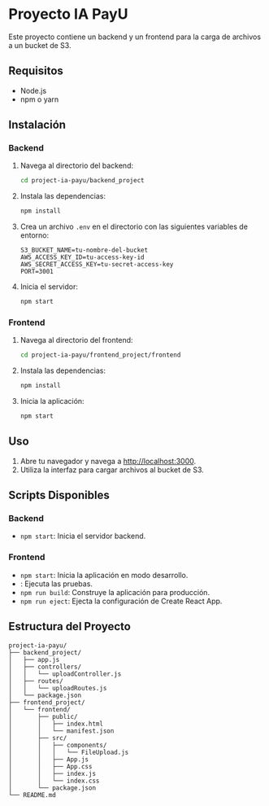 # Proyecto IA PayU

Este proyecto contiene un backend y un frontend para la carga de archivos a un bucket de S3.

## Requisitos

- Node.js
- npm o yarn

## Instalación

### Backend

1. Navega al directorio del backend:

    ```sh
    cd project-ia-payu/backend_project
    ```

2. Instala las dependencias:

    ```sh
    npm install
    ```

3. Crea un archivo `.env` en el directorio  con las siguientes variables de entorno:

    ```env
    S3_BUCKET_NAME=tu-nombre-del-bucket
    AWS_ACCESS_KEY_ID=tu-access-key-id
    AWS_SECRET_ACCESS_KEY=tu-secret-access-key
    PORT=3001
    ```

4. Inicia el servidor:

    ```sh
    npm start
    ```

### Frontend

1. Navega al directorio del frontend:

    ```sh
    cd project-ia-payu/frontend_project/frontend
    ```

2. Instala las dependencias:

    ```sh
    npm install
    ```

3. Inicia la aplicación:

    ```sh
    npm start
    ```

## Uso

1. Abre tu navegador y navega a [http://localhost:3000](http://localhost:3000).
2. Utiliza la interfaz para cargar archivos al bucket de S3.

## Scripts Disponibles

### Backend

- `npm start`: Inicia el servidor backend.

### Frontend

- `npm start`: Inicia la aplicación en modo desarrollo.
- : Ejecuta las pruebas.
- `npm run build`: Construye la aplicación para producción.
- `npm run eject`: Ejecta la configuración de Create React App.

## Estructura del Proyecto

```plaintext
project-ia-payu/
├── backend_project/
│   ├── app.js
│   ├── controllers/
│   │   └── uploadController.js
│   ├── routes/
│   │   └── uploadRoutes.js
│   └── package.json
├── frontend_project/
│   └── frontend/
│       ├── public/
│       │   ├── index.html
│       │   └── manifest.json
│       ├── src/
│       │   ├── components/
│       │   │   └── FileUpload.js
│       │   ├── App.js
│       │   ├── App.css
│       │   ├── index.js
│       │   └── index.css
│       └── package.json
└── README.md